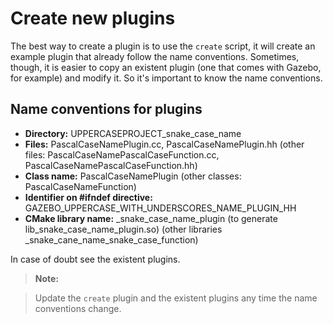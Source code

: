# Create new plugins
The best way to create a plugin is to use the `create`  script, it will create an example plugin that already follow the name conventions.
Sometimes, though, it is easier to copy an existent plugin (one that comes with Gazebo, for example) and modify it. So it's important to know the name conventions.

## Name conventions for plugins

* **Directory:** UPPERCASEPROJECT_snake_case_name
* **Files:** PascalCaseNamePlugin.cc, PascalCaseNamePlugin.hh (other files: PascalCaseNamePascalCaseFunction.cc, PascalCaseNamePascalCaseFunction.hh)
* **Class name:** PascalCaseNamePlugin (other classes: PascalCaseNameFunction)
* **Identifier on #ifndef directive:** GAZEBO_UPPERCASE_WITH_UNDERSCORES_NAME_PLUGIN_HH
* **CMake library name:**  _snake_case_name_plugin (to generate lib_snake_case_name_plugin.so) (other libraries _snake_cane_name_snake_case_function)

In case of doubt see the existent plugins.

> **Note:**

> Update the `create` plugin and the existent plugins any time the name conventions change.
